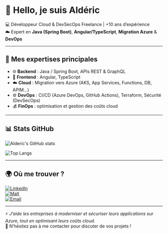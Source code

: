 # 👋 Hello, je suis Aldéric  

💻 Développeur Cloud & DevSecOps Freelance | +10 ans d’expérience  
☁️ Expert en **Java (Spring Boot)**, **Angular/TypeScript**, **Migration Azure** & **DevOps**  

---

## 🚀 Mes expertises principales
- 🌐 **Backend** : Java / Spring Boot, APIs REST & GraphQL  
- 🎨 **Frontend** : Angular, TypeScript  
- ☁️ **Cloud** : Migration vers Azure (AKS, App Services, Functions, DB, APIM…)  
- ⚙️ **DevOps** : CI/CD (Azure DevOps, GitHub Actions), Terraform, Sécurité (DevSecOps)  
- 💰 **FinOps** : optimisation et gestion des coûts cloud  

---

## 📊 Stats GitHub
![Alderic's GitHub stats](https://github-readme-stats.vercel.app/api?username=alderichoarau&show_icons=true&theme=radical)

![Top Langs](https://github-readme-stats.vercel.app/api/top-langs/?username=alderichoarau&layout=compact&theme=radical)

---

## 🌍 Où me trouver ?
[![LinkedIn](https://img.shields.io/badge/LinkedIn-0A66C2?style=for-the-badge&logo=linkedin&logoColor=white)](https://www.linkedin.com/in/alderichoarau)  
[![Malt](https://img.shields.io/badge/Malt-FF3366?style=for-the-badge&logo=databricks&logoColor=white)](https://www.malt.fr/profile/alderichoarau)  
[![Email](https://img.shields.io/badge/Email-D14836?style=for-the-badge&logo=gmail&logoColor=white)](mailto:alderic.hoarau@gmail.com)  

---

⚡ *J’aide les entreprises à moderniser et sécuriser leurs applications sur Azure, tout en optimisant leurs coûts cloud.*  
📩 N’hésitez pas à me contacter pour discuter de vos projets !
